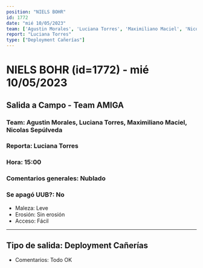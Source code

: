```yaml
---
position: "NIELS BOHR"
id: 1772
date: "mié 10/05/2023"
team: ['Agustin Morales', 'Luciana Torres', 'Maximiliano Maciel', 'Nicolas Sepúlveda']
report: "Luciana Torres"
type: ["Deployment Cañerías"]
---
```


# NIELS BOHR (id=1772) - mié 10/05/2023
## Salida a Campo - Team AMIGA
### Team: Agustin Morales, Luciana Torres, Maximiliano Maciel, Nicolas Sepúlveda
### Reporta: Luciana Torres
### Hora: 15:00
### Comentarios generales: Nublado
### Se apagó UUB?: No 
- Maleza: Leve
- Erosión: Sin erosión
- Acceso: Fácil
---------
## Tipo de salida: Deployment Cañerías
   - Comentarios: Todo OK 
